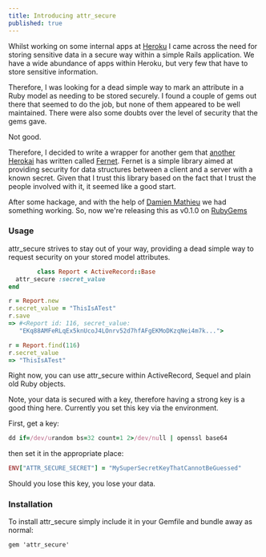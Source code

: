 ```yaml
---
title: Introducing attr_secure
published: true
---
```


Whilst working on some internal apps at [Heroku](http://www.heroku.com) I came across the need for storing sensitive data in a secure way within a simple Rails application.  We have a wide abundance of apps within Heroku, but very few that have to store sensitive information.

Therefore, I was looking for a dead simple way to mark an attribute in a Ruby model as needing to be stored securely.  I found a couple of gems out there that seemed to do the job, but none of them appeared to be well maintained.  There were also some doubts over the level of security that the gems gave.

Not good.

Therefore, I decided to write a wrapper for another gem that [another Herokai](https://github.com/hgmnz) has written called [Fernet](https://github.com/hgmnz/fernet).  Fernet is a simple library aimed at providing security for data structures between a client and a server with a known secret.  Given that I trust this library based on the fact that I trust the people involved with it, it seemed like a good start.

After some hackage, and with the help of [Damien Mathieu](https://github.com/dmathieu) we had something working.  So, now we're releasing this as v0.1.0 on [RubyGems](https://rubygems.org/gems/attr_secure)

### Usage

attr_secure strives to stay out of your way, providing a dead simple way to request security on your stored model attributes.

```ruby
        class Report < ActiveRecord::Base
  attr_secure :secret_value
end

r = Report.new
r.secret_value = "ThisIsATest"
r.save
=> #<Report id: 116, secret_value:
   "EKq88AMFeRLqEx5knUcoJ4LOnrv52d7hfAFgEKMoDKzqNei4m7k...">

r = Report.find(116)
r.secret_value
=> "ThisIsATest"
````

Right now, you can use attr_secure within ActiveRecord, Sequel and plain old Ruby objects.

Note, your data is secured with a key, therefore having a strong key is a good thing here.  Currently you set this key via the environment.

First, get a key:

```ruby
dd if=/dev/urandom bs=32 count=1 2>/dev/null | openssl base64
```
then set it in the appropriate place:

```ruby
ENV["ATTR_SECURE_SECRET"] = "MySuperSecretKeyThatCannotBeGuessed"
```
Should you lose this key, you lose your data.

### Installation

To install attr_secure simply include it in your Gemfile and bundle away as normal:

    gem 'attr_secure'



